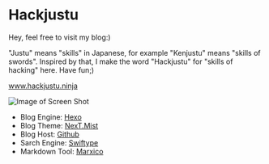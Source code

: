 # Hackjustu

Hey, feel free to visit my blog:)

"Justu" means "skills" in Japanese, for example "Kenjustu" means "skills of swords". Inspired by that, I make the word "Hackjustu" for "skills of hacking" here. Have fun;)

www.hackjustu.ninja

![Image of Screen Shot](https://github.com/hackjustu/Hackjustu/blob/master/ScreenShot.png)

- Blog Engine: [Hexo](https://hexo.io/)
- Blog Theme: [NexT.Mist](https://github.com/iissnan/hexo-theme-next)
- Blog Host: [Github](https://github.com/hackjustu/hackjustu.github.io)
- Sarch Engine: [Swiftype](https://swiftype.com/)
- Markdown Tool: [Marxico](https://marxi.co/)
